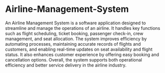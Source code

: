 # Airline-Management-System
An Airline Management System is a software application designed to streamline and manage the operations of an airline. It handles key functions such as flight scheduling, ticket booking, passenger check-in, crew management, and seat allocation. The system improves efficiency by automating processes, maintaining accurate records of flights and customers, and enabling real-time updates on seat availability and flight status. It also enhances customer experience by offering easy booking and cancellation options. Overall, the system supports both operational efficiency and better service delivery in the airline industry.
